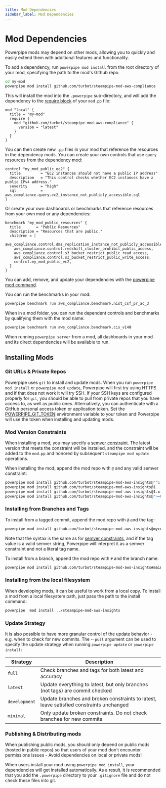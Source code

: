 ```yaml
---
title: Mod Dependencies
sidebar_label: Mod Dependencies
---
```


# Mod Dependencies

Powerpipe mods may depend on other mods, allowing you to quickly and easily extend them with additional features and functionality.  

To add a dependency, run `powerpipe mod install` from the root directory of your mod, specifying the path to the mod's Github repo:

```bash
cd my-mod
powerpipe mod install github.com/turbot/steampipe-mod-aws-compliance
```

This will install the mod into the `.powerpipe` sub-directory, and will add the dependency to the [require block](/docs/powerpipe-hcl/mod#require) of your `mod.pp` file:
```hcl
mod "local" {
  title = "my-mod"
  require {
    mod "github.com/turbot/steampipe-mod-aws-compliance" {
      version = "latest"
    }
  }
}
```


You can then create new `.pp` files in your mod that reference the resources in the dependency mods.  You can create your own controls that use `query` resources from the dependency mod: 

```hcl
control "my_mod_public_ec2" {
  title         = "EC2 instances should not have a public IP address"
  description   = "This control checks whether EC2 instances have a public IPv4 address."
  severity      = "high"
  sql           = aws_compliance.query.ec2_instance_not_publicly_accessible.sql
}
```

Or create your own dashboards or benchmarks that reference resources from your own mod or any dependencies:
```hcl
benchmark "my_mod_public_resources" {
  title       = "Public Resources"
  description = "Resources that are public."
  children = [
    aws_compliance.control.dms_replication_instance_not_publicly_accessible,
    aws_compliance.control.redshift_cluster_prohibit_public_access,
    aws_compliance.control.s3_bucket_restrict_public_read_access,
    aws_compliance.control.s3_bucket_restrict_public_write_access,
    control.my_mod_public_ec2,
  ]
}
```

You can add, remove, and update your dependencies with the [powerpipe mod command](/docs/reference/cli/mod). 

You can run the benchmarks in your mod:
```bash
powerpipe benchmark run aws_compliance.benchmark.nist_csf_pr_ac_3
```

When in a mod folder, you can run the dependent controls and benchmarks by qualifying them with the mod name:
```bash
powerpipe benchmark run aws_compliance.benchmark.cis_v140 
```

When running `powerpipe server` from a mod, all dashboards in your mod and its direct dependencies will be available to run.


## Installing Mods

### Git URLs & Private Repos

Powerpipe uses `git` to install and update mods. When you run `powerpipe mod install` or `powerpipe mod update`, Powerpipe will first try using HTTPS and if that does not work it will try SSH.  If your SSH keys are configured properly for `git`, you should be able to pull from private repos that you have access to, as well as public ones.  Alternatively, you can authenticate with a GitHub personal access token or application token.  Set the [POWERPIPE_GIT_TOKEN](/docs/reference/env-vars/powerpipe_git_token) environment variable to your token and Powerpipe will use the token when installing and updating mods.


### Mod Version Constraints

When installing a mod, you may specify a [semver constraint](https://semver.org/).  The latest version that meets the constraint will be installed, and the constraint will be added to the `mod.pp` and honored by subsequent `steampipe mod update` operations.

When installing the mod, append the mod repo with `@` and any valid semver constraint:

```bash
powerpipe mod install github.com/turbot/steampipe-mod-aws-insights@'^1'
powerpipe mod install github.com/turbot/steampipe-mod-aws-insights@1
powerpipe mod install github.com/turbot/steampipe-mod-aws-insights@1.x.x
powerpipe mod install github.com/turbot/steampipe-mod-aws-insights@'>=0.20'
```

### Installing from Branches and Tags

To install from a tagged commit, append the mod repo with `@` and the tag:
```bash
powerpipe mod install github.com/turbot/steampipe-mod-aws-insights@mycustomtag'
```
Note that the syntax is the same as for [semver constraints](#mod-version-constraints), and if the tag value is a valid semver string, Powerpipe will interpret it as a semver constraint and not a literal tag name.

To install from a branch, append the mod repo with `#` and the branch name:
```bash
powerpipe mod install github.com/turbot/steampipe-mod-aws-insights#main'
```

### Installing from the local filesystem
When developing mods, it can be useful to work from a local copy.  To install a mod from a local filesystem path, just pass the path to the install command:

```bash
powerpipe  mod install ../steampipe-mod-aws-insights
```


### Update Strategy

It is also possible to have more granular control of the update behavior - e.g. when to check for new commits. The -`-pull` argument can be used to specify the update strategy when running `powerpipe update` or `powerpipe install`:

| Strategy | Description
|----------|---------------------------------------------------
| `full`   | Check branches and tags for both latest and accuracy
| `latest` | Update everything to latest, but only branches (not tags) are commit checked
| `development` | Update branches and broken constraints to latest, leave satisfied constraints unchanged
| `minimal`| Only update broken constraints. Do not check branches for new commits


### Publishing & Distributing mods
When publishing public mods, you should only depend on public mods (hosted in public repos) so that users of your mod don't encounter permissions issues - Avoid dependencies on local or private mods!

When users install your mod using `powerpipe mod install`, your dependencies will get installed automatically.  As a result, it is recommended that you add the `.powerpipe` directory to your `.gitignore` file and do not check these files into git.
